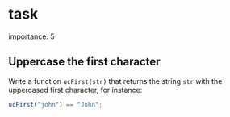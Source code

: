 # task

importance: 5

## Uppercase the first character

Write a function `ucFirst(str)` that returns the string `str` with the uppercased first character, for instance:

```javascript
ucFirst("john") == "John";
```

